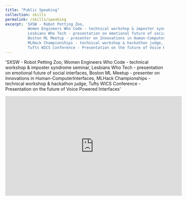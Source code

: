 ```yaml
---
title: "Public Speaking"
collection: skills
permalink: /skills/speaking
excerpt: 'SXSW - Robot Petting Zoo,
          Women Engineers Who Code - technical workshop & imposter syndrome seminar,
          Lesbians Who Tech - presentation on emotional future of social interfaces,
          Boston ML Meetup - presenter on Innovations in Human-ComputerInterfaces,
          MLHack Championships - technical workshop & hackathon judge,
          Tufts WICS Conference - Presentation on the future of Voice Powered Interfaces'
---
```

'SXSW - Robot Petting Zoo,
          Women Engineers Who Code - technical workshop & imposter syndrome seminar,
          Lesbians Who Tech - presentation on emotional future of social interfaces,
          Boston ML Meetup - presenter on Innovations in Human-ComputerInterfaces,
          MLHack Championships - technical workshop & hackathon judge,
          Tufts WICS Conference - Presentation on the future of Voice Powered Interfaces'
          
<iframe width="560" height="315" src="https://www.youtube.com/embed/XuH_iaANSq0?start=336" frameborder="0" allowfullscreen></iframe>          